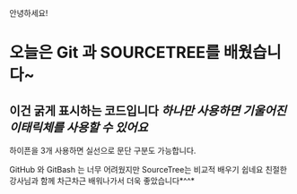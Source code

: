 안녕하세요!

# 오늘은 Git 과 SOURCETREE를 배웠습니다~
**이건 굵게 표시하는 코드입니다**
*하나만 사용하면 기울어진 이태릭체를 사용할 수 있어요*
--- 
하이픈을 3개 사용하면 실선으로 문단 구분도 가능합니다.

GitHub 와 GitBash 는 너무 어려웠지만 SourceTree는 비교적 배우기 쉽네요
친절한 강사님과 함께 차근차근 배워나가서 더욱 좋았습니다*^^*